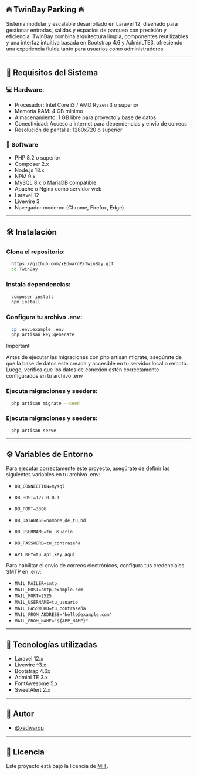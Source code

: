 ## 🔥 TwinBay Parking 🔥

Sistema modular y escalable desarrollado en Laravel 12, diseñado para gestionar entradas, salidas y espacios de parqueo con precisión y eficiencia. TwinBay combina arquitectura limpia, componentes reutilizables y una interfaz intuitiva basada en Bootstrap 4.6 y AdminLTE3, ofreciendo una experiencia fluida tanto para usuarios como administradores.

---

## 🧰 Requisitos del Sistema

### 💻 Hardware:

- Procesador: Intel Core i3 / AMD Ryzen 3 o superior
- Memoria RAM: 4 GB mínimo
- Almacenamiento: 1 GB libre para proyecto y base de datos
- Conectividad: Acceso a internet para dependencias y envío de correos
- Resolución de pantalla: 1280x720 o superior

### 🧪 Software

- PHP 8.2 o superior
- Composer 2.x
- Node.js 18.x
- NPM 9.x
- MySQL 8.x o MariaDB compatible
- Apache o Nginx como servidor web
- Laravel 12
- Livewire 3
- Navegador moderno (Chrome, Firefox, Edge)

---

## 🛠 Instalación

### Clona el repositorio:

```bash
  https://github.com/xEdwardP/TwinBay.git
  cd TwinBay
```

### Instala dependencias:

```bash
  composer install
  npm install
```

### Configura tu archivo .env:

```bash
  cp .env.example .env
  php artisan key:generate
```

> [!IMPORTANT]
> Antes de ejecutar las migraciones con php artisan migrate, asegúrate de que la base de datos esté creada y accesible en tu servidor local o remoto.
> Luego, verifica que los datos de conexión estén correctamente configurados en tu archivo .env
> 

### Ejecuta migraciones y seeders:

```bash
  php artisan migrate --seed
```

### Ejecuta migraciones y seeders:

```bash
  php artisan serve
```

---

## ⚙ Variables de Entorno

Para ejecutar correctamente este proyecto, asegúrate de definir las siguientes variables en tu archivo .env:

- `DB_CONNECTION=mysql`
- `DB_HOST=127.0.0.1`
- `DB_PORT=3306`
- `DB_DATABASE=nombre_de_tu_bd`
- `DB_USERNAME=tu_usuario`
- `DB_PASSWORD=tu_contraseña`

- `API_KEY=tu_api_key_aqui`

Para habilitar el envio de correos electrónicos, configura tus credenciales SMTP en .env:

- `MAIL_MAILER=smtp`
- `MAIL_HOST=smtp.example.com`
- `MAIL_PORT=2525`
- `MAIL_USERNAME=tu_usuario`
- `MAIL_PASSWORD=tu_contraseña`
- `MAIL_FROM_ADDRESS="hello@example.com"`
- `MAIL_FROM_NAME="${APP_NAME}"`

---

## 🧱 Tecnologías utilizadas

- Laravel 12.x
- Livewire ^3.x
- Bootstrap 4.6x
- AdminLTE 3.x
- FontAwesome 5.x
- SweetAlert 2.x

---

## 🧠 Autor

- [@xedwardp](https://github.com/xEdwardP)

---

## 📄 Licencia

Este proyecto está bajo la licencia de [MIT](https://opensource.org/licenses/MIT).
